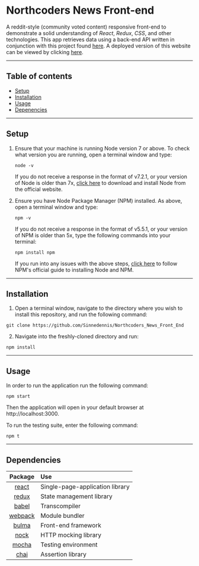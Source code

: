 # Northcoders News Front-end

A reddit-style (community voted content) responsive front-end to demonstrate a solid understanding of *React*, *Redux*, *CSS*, and other technologies. This app retrieves data using a back-end API written in conjunction with this project found [here](https://github.com/Sinnedennis/Northcoders_News_Back_End). A deployed version of this website can be viewed by clicking <a href="https://north-coding-news.herokuapp.com/" target="_blank">here</a>.
___

## Table of contents

* [Setup](https://github.com/Sinnedennis/Northcoders_News_Front_End#setup)
* [Installation](https://github.com/Sinnedennis/Northcoders_News_Front_End#installation)
* [Usage](https://github.com/Sinnedennis/Northcoders_News_Front_End#usage)
* [Depenencies](https://github.com/Sinnedennis/Northcoders_News_Front_End#depenencies)
___

## Setup

1. Ensure that your machine is running Node version 7 or above. To check what version you are running, open a terminal window and type:
    ``` 
    node -v
    ```
    If you do not receive a response in the format of v7.2.1, or your version of Node is older than 7x, [click here](https://nodejs.org/en/) to download and install Node from the official website.
   
2. Ensure you have Node Package Manager (NPM) installed. As above, open a terminal window and type:
    ``` 
    npm -v
    ```
    If you do not receive a response in the format of v5.5.1, or your version of NPM is older than 5x, type the following commands into your terminal:
    ``` 
    npm install npm
    ```
    If you run into any issues with the above steps, [click here](https://docs.npmjs.com/getting-started/installing-node) to follow NPM's official guide to installing Node and NPM. 
___

## Installation

1. Open a terminal window, navigate to the directory where you wish to install this repository, and run the following command:
  ```
  git clone https://github.com/Sinnedennis/Northcoders_News_Front_End
  ```
2. Navigate into the freshly-cloned directory and run:
  ```
  npm install
  ```
___

## Usage

In order to run the application run the following command:
```
npm start
```
Then the application will open in your default browser at http://localhost:3000.

To run the testing suite, enter the following command:
```
npm t
```
___
## Dependencies
|    Package    | Use          |
|:-------------:|:-------------|
| [react](https://reactjs.org/)                     | Single-page-application library |
| [redux](https://redux.js.org/docs/introduction/)  | State management library        |
| [babel](https://babeljs.io/)                      | Transcompiler                   |
| [webpack](https://webpack.js.org/)                | Module bundler                  |
| [bulma](https://bulma.io/)                        | Front-end framework             |
| [nock](https://github.com/node-nock/nock)         | HTTP mocking library            |
| [mocha](https://mochajs.org/)                     | Testing environment             |
| [chai](http://chaijs.com/)                        | Assertion library               |

